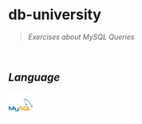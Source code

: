 # db-university

> *_Exercises about MySQL Queries_*

<br />

## _Language_

 <img align="center" src="https://github.com/ValerioGc/ValerioGc/blob/64e651615d68fb71ddfe78c747f2913d1ec29607/assets/skills&tools/skills/mysql.svg" width="50" height="50" align="center" alt="MySQL" />
